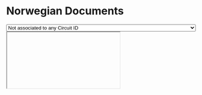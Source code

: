 # Norwegian Documents

<script src="https://ajax.googleapis.com/ajax/libs/jquery/1.9.1/jquery.min.js"></script>
<script src="https://cdnjs.cloudflare.com/ajax/libs/select2/4.0.0/js/select2.full.min.js"></script>

<select name="dropdownList" id="dropdownList" class="abcd" style="width:100%">

  <option value='0' selected='true'> Not associated to any Circuit ID </option>
  <option value='/ArenaNorDocs/DIPS Arena ¥konomi 18.1.0.pdf' > DIPS Arena ¥konomi 18.1.0  </option> 
  <option value='/ArenaNorDocs/DIPS Arena Arbeidsflytskript 18.1.0.pdf' > DIPS Arena Arbeidsflytskript 18.1.0 </option> 

</select>


<script>

let dropdown = $('#dropdownList');

dropdown.empty();

dropdown.append('<option selected="true" disabled>Choose State/Province</option>');
dropdown.prop('selectedIndex', 0);

const url = 'http://cl-shanjeevak.creativesoftware.com:8091/phpinfo.php?language=no';

// Populate dropdown with list of provinces
$.getJSON(url, function (data) {
  $.each(data, function (key, entry) {
    dropdown.append($('<option></option>').attr('value', entry.path).text(entry.name));
  })
});

</script>

<iframe class="iframeSize" id=myFrame></iframe>

